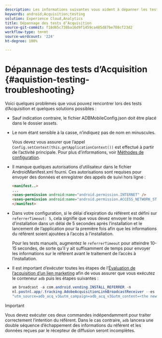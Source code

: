 ```yaml
---
description: Les informations suivantes vous aident à dépanner les tests d’Acquisition.
keywords: android;Acquisition;testing
solution: Experience Cloud,Analytics
title: Dépannage des tests d’Acquisition
source-git-commit: f18d65c738ba16d9f1459ca485d87be708cf23d2
workflow-type: tm+mt
source-wordcount: '224'
ht-degree: 100%

---
```



# Dépannage des tests d’Acquisition {#aquistion-testing-troubleshooting}

Voici quelques problèmes que vous pouvez rencontrer lors des tests d’Acquisition et quelques solutions possibles :

* Sauf indication contraire, le fichier ADBMobileConfig.json doit être placé dans le dossier assets.

* Le nom étant sensible à la casse, n’indiquez pas de nom en minuscules.

   Vous devez vous assurer que l’appel `Config.setContext(this.getApplicationContext())` est effectué à partir de l’activité principale. Pour plus d’informations, voir [Méthodes de configuration](../configuration/methods.md).

* Il manque quelques autorisations d’utilisateur dans le fichier AndroidManifest.xml fourni. Ces autorisations sont requises pour envoyer des données et enregistrer des appels de suivi hors ligne :

   ```html
   <manifest..>
   ... 
   <uses-permission android:name="android.permission.INTERNET" />
   <uses-permission android:name="android.permission.ACCESS_NETWORK_STATE" />
   </manifest>
   ```

* Dans votre configuration, si le délai d’expiration du référent est défini sur `referrerTimeout: 5`, cela signifie que vous devez envoyer le mode d’installation dans un délai de 5 secondes après l’installation et le lancement de l’application pour la première fois afin que les informations du référent soient ajoutées à l’accès à l’installation.

   Pour les tests manuels, augmentez le `referrerTimeout` pour atteindre 10-15 secondes, de sorte qu’il y ait suffisamment de temps pour envoyer les informations sur le référent avant le traitement de l’accès à l’installation.

* Il est important d’exécuter toutes les étapes de l’[Évaluation de l’acquisition d’un lien marketing](t-t-testing-marketing-link-acquisition.md) afin de vous assurer que vous exécutez le conteneur `adb` puis les étapes suivantes :

   ```java
   am broadcast -a com.android.vending.INSTALL_REFERRER -n 
   nl.postnl.app/.tracking.AdobeAcquisitionLinkBroadcastReceiver --es "referrer"
   "utm_source=adb_acq_v3&utm_campaign=adb_acq_v3&utm_content=<the newly generated id at step #7>"
   ```

>[!IMPORTANT]
>
>Vous devez exécuter ces deux commandes indépendamment pour traiter correctement l’intention du référent.  Dans le cas contraire, `adb` lancera une double séquence d’échappement des informations du référent et les données reçues par le récepteur de diffusion seront incomplètes.
